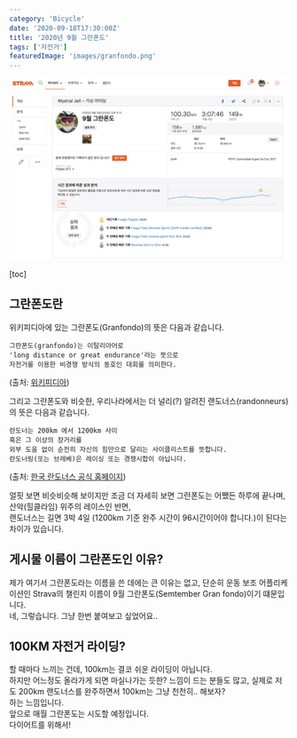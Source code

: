 ```yaml
---
category: 'Bicycle'
date: '2020-09-18T17:30:00Z'
title: '2020년 9월 그란폰도'
tags: ['자전거']
featuredImage: 'images/granfondo.png'
---
```


![2020년 9월 18일 그란폰도](images/granfondo.png)

[toc]

## 그란폰도란

위키피디아에 있는 그란폰도(Granfondo)의 뜻은 다음과 같습니다.

```kr
그란폰도(granfondo)는 이탈리아어로
'long distance or great endurance'라는 뜻으로
자전거를 이용한 비경쟁 방식의 동호인 대회를 의미한다.
```

(출처: [위키피디아](https://ko.wikipedia.org/wiki/%EA%B7%B8%EB%9E%80%ED%8F%B0%EB%8F%84))

그리고 그란폰도와 비슷한, 우리나라에서는 더 널리(?) 알려진 랜도너스(randonneurs)의 뜻은 다음과 같습니다.

```kr
란도너는 200km 에서 1200km 사이
혹은 그 이상의 장거리를
외부 도움 없이 순전히 자신의 힘만으로 달리는 사이클리스트를 뜻합니다.
란도너링(또는 브레베)은 레이싱 또는 경쟁시합이 아닙니다.
```

(출처: [한국 란도너스 공식 홈페이지](http://www.korearandonneurs.kr/))

얼핏 보면 비슷비슷해 보이지만 조금 더 자세히 보면 그란폰도는 어쨌든 하루에 끝나며, 산악(힐클라임) 위주의 레이스인 반면,  
랜도너스는 길면 3박 4일 (1200km 기준 완주 시간이 96시간이어야 합니다.)이 된다는 차이가 있습니다.

## 게시물 이름이 그란폰도인 이유?

제가 여기서 그란폰도라는 이름을 쓴 데에는 큰 이유는 없고, 단순히 운동 보조 어플리케이션인 Strava의
챌린지 이름이 9월 그란폰도(Semtember Gran fondo)이기 떄문입니다.  
네, 그렇습니다. 그냥 한번 붙여보고 싶었어요..

## 100KM 자전거 라이딩?

할 때마다 느끼는 건데, 100km는 결코 쉬운 라이딩이 아닙니다.  
하지만 어느정도 올라가게 되면 마실나가는 듯한? 느낌이 드는 분들도 많고, 실제로 저도 200km 랜도너스를 완주하면서 100km는 그냥 천천히.. 해보자?  
하는 느낌입니다.  
앞으로 매월 그란폰도는 시도할 예정입니다.  
다이어트를 위해서!
